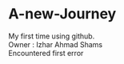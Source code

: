 # A-new-Journey
My first time using github.
<br>
Owner : Izhar Ahmad Shams
<br>
Encountered first error
